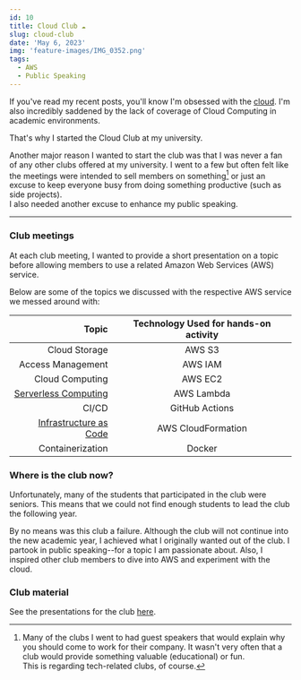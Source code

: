 ```yaml
---
id: 10
title: Cloud Club ☁️
slug: cloud-club
date: 'May 6, 2023'
img: 'feature-images/IMG_0352.png'
tags:
  - AWS
  - Public Speaking
---
```


If you've read my recent posts, you'll know I'm obsessed with the [cloud](/cloud). I'm also incredibly saddened by the lack of coverage of Cloud Computing in academic environments.

That's why I started the Cloud Club at my university.

<!--more-->

Another major reason I wanted to start the club was that I was never a fan of any other clubs offered at my university. I went to a few but often felt like the meetings were intended to sell members on something[^1] or just an excuse to keep everyone busy from doing something productive (such as side projects). \
I also needed another excuse to enhance my public speaking.

---

### Club meetings
At each club meeting, I wanted to provide a short presentation on a topic before allowing members to use a related Amazon Web Services (AWS) service.

Below are some of the topics we discussed with the respective AWS service we messed around with:

| Topic | Technology Used for hands-on activity |
| --: | :-: |
| Cloud Storage | AWS S3 |
| Access Management | AWS IAM |
| Cloud Computing | AWS EC2 |
| [Serverless Computing](/cloud/serverless) | AWS Lambda |
| CI/CD | GitHub Actions |
| [Infrastructure as Code](/cloud/infrastructure-as-code) | AWS CloudFormation |
| Containerization | Docker |

### Where is the club now?
Unfortunately, many of the students that participated in the club were seniors. This means that we could not find enough students to lead the club the following year.

By no means was this club a failure. Although the club will not continue into the new academic year, I achieved what I originally wanted out of the club. I partook in public speaking--for a topic I am passionate about. Also, I inspired other club members to dive into AWS and experiment with the cloud.

### Club material
See the presentations for the club [here](https://github.com/cal-overflow/cloud-club).

[^1]: Many of the clubs I went to had guest speakers that would explain why you should come to work for their company. It wasn't very often that a club would provide something valuable (educational) or fun. \
      This is regarding tech-related clubs, of course.

